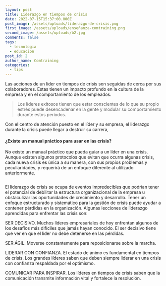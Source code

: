```yaml
---
layout: post
title: Liderazgo en tiempos de crisis
date: 2022-07-15T15:37:00.000Z
post_image: /assets/uploads/liderazgo-de-crisis.png
first_image: /assets/uploads/enseñanza-comtraining.png
second_image: /assets/uploads/b2.jpg
comments: false
tags:
  - tecnologia
  - educacion
post_id: 2
author_name: Comtraining
categories:
  - tips
---
```

<p>Las acciones de un líder en tiempos de crisis son seguidas de cerca por sus colaboradores. Estas tienen un impacto profundo en la cultura de la empresa y en el comportamiento de los empleados.</p>
<blockquote>
    <p>Los líderes exitosos tienen que estar conscientes de lo que su propio estrés puede desencadenar en la gente y modular su comportamiento durante estos períodos.</p>
</blockquote>
<p> Con el centro de atención puesto en el líder y su empresa, el liderazgo durante la crisis puede llegar a destruir su carrera,</p>
<h4>¿Existe un manual práctico para usar en las crisis?</h4>
<p>No existe un manual práctico que pueda guiar a un líder en una crisis. Aunque existen algunos protocolos que evitan que ocurra algunas crisis, cada nueva crisis es única a su manera, con sus propios problemas y peculiaridades, y requerirá de un enfoque diferente al utilizado anteriormente.</p>
<div class="img-blog left-blog-img">
    <img src="{{page.first_image | relative_url }}" alt="">
</div>
<div class="img-blog right-blog-img">
    <img src="{{page.second_image | relative_url }}" alt="">
</div>
<p>El liderazgo de crisis se ocupa de eventos impredecibles que podrían tener el potencial de debilitar la estructura organizacional de la empresa u obstaculizar las oportunidades de crecimiento y desarrollo. Tener un enfoque estructurado y sistemático para la gestión de crisis puede ayudar a contener pérdidas en la organización. Algunas lecciones de liderazgo  aprendidas para enfrentar las crisis son:<p>

<p>SER DECISIVO. Muchos líderes empresariales de hoy enfrentan algunos de los desafíos más difíciles que jamás hayan conocido. El ser decisivo tiene que ver en que el líder no debe detenerse en las pérdidas.<p>

<p>SER ÁGIL. Moverse constantemente para reposicionarse sobre la marcha.<p>

<p>LIDERAR CON CONFIANZA. El estado de ánimo es fundamental en tiempos de crisis. Los grandes líderes saben que deben siempre liderar en una crisis con confianza respaldada por el optimismo.<p>

<p>COMUNICAR PARA INSPIRAR. Los líderes en tiempos de crisis saben que la comunicación transmite información vital y fortalece la resolución.

</p>